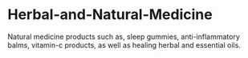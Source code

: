 # Herbal-and-Natural-Medicine
Natural medicine products such as, sleep gummies, anti-inflammatory balms, vitamin-c products, as well as healing herbal and essential oils.

